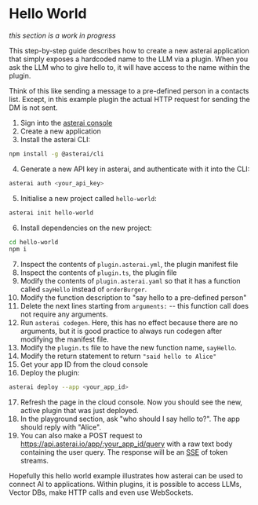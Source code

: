 # Hello World
*this section is a work in progress*

This step-by-step guide describes how to create a new asterai application
that simply exposes a hardcoded name to the LLM via a plugin.
When you ask the LLM who to give hello to, it will have access to the name
within the plugin.

Think of this like sending a message to a pre-defined person in a contacts list.
Except, in this example plugin the actual HTTP request for sending the DM is
not sent.

1. Sign into the [asterai console](https://asterai.io/dashboard)
2. Create a new application
3. Install the asterai CLI:
```bash
npm install -g @asterai/cli 
```
4. Generate a new API key in asterai, and authenticate with it into the CLI:
```bash
asterai auth <your_api_key> 
```
5. Initialise a new project called `hello-world`:
```bash
asterai init hello-world 
```
6. Install dependencies on the new project:
```bash
cd hello-world
npm i 
```
7. Inspect the contents of `plugin.asterai.yml`, the plugin manifest file
8. Inspect the contents of `plugin.ts`, the plugin file
9. Modify the contents of `plugin.asterai.yaml` so that it has a function
called `sayHello` instead of `orderBurger`.
10. Modify the function description to "say hello to a pre-defined person"
11. Delete the next lines starting from `arguments:` -- this function call does
not require any arguments.
12. Run `asterai codegen`. Here, this has no effect because there are no
arguments, but it is good practice to always run codegen after modifying the
manifest file.
13. Modify the `plugin.ts` file to have the new function name, `sayHello`.
14. Modify the return statement to return `"said hello to Alice"`
15. Get your app ID from the cloud console
16. Deploy the plugin:
```bash
asterai deploy --app <your_app_id>
```
17. Refresh the page in the cloud console.
Now you should see the new, active plugin that was just deployed.
18. In the playground section, ask "who should I say hello to?".
The app should reply with "Alice".
19. You can also make a POST request to
https://api.asterai.io/app/:your_app_id/query with a raw text body
containing the user query.
The response will be an [SSE][sse] of token streams.

Hopefully this hello world example illustrates how asterai can be used to
connect AI to applications.
Within plugins, it is possible to access LLMs, Vector DBs, make HTTP calls
and even use WebSockets.

[sse]: https://developer.mozilla.org/en-US/docs/Web/API/Server-sent_events/Using_server-sent_events

